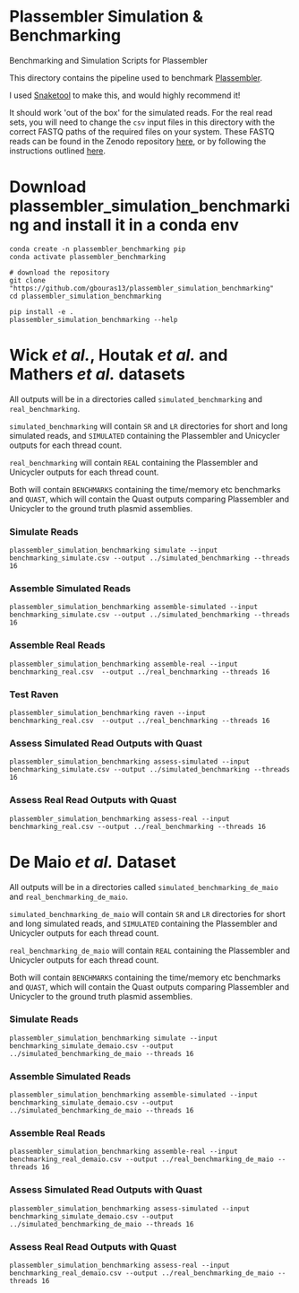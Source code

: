 # Plassembler Simulation & Benchmarking
Benchmarking and Simulation Scripts for Plassembler

This directory contains the pipeline used to benchmark [Plassembler](https://github.com/gbouras13/plassembler).

I used [Snaketool](https://github.com/beardymcjohnface/Snaketool) to make this, and would highly recommend it!

It should work 'out of the box' for the simulated reads. For the real read sets, you will need to change the `csv` input files in this directory with the correct FASTQ paths of the required files on your system. These FASTQ reads can be found in the Zenodo repository [here](sfsdfg), or by following the instructions outlined [here](https://github.com/gbouras13/plassembler/blob/1.0.0/docs/fastqs.md). 


# Download plassembler_simulation_benchmarking and install it in a conda env

```
conda create -n plassembler_benchmarking pip
conda activate plassembler_benchmarking

# download the repository
git clone "https://github.com/gbouras13/plassembler_simulation_benchmarking"
cd plassembler_simulation_benchmarking

pip install -e .
plassembler_simulation_benchmarking --help
```

Wick _et al._, Houtak _et al._ and Mathers _et al._ datasets
======

All outputs will be in a directories called `simulated_benchmarking` and `real_benchmarking`.

`simulated_benchmarking` will contain `SR` and `LR` directories for short and long simulated reads, and `SIMULATED` containing the Plassembler and Unicycler outputs for each thread count.

`real_benchmarking` will contain  `REAL` containing the Plassembler and Unicycler outputs for each thread count.

Both will contain `BENCHMARKS` containing the time/memory etc benchmarks and `QUAST`, which will contain the Quast outputs comparing Plassembler and Unicycler to the ground truth plasmid assemblies.


### Simulate Reads 

```
plassembler_simulation_benchmarking simulate --input benchmarking_simulate.csv --output ../simulated_benchmarking --threads 16
```

### Assemble Simulated Reads

```
plassembler_simulation_benchmarking assemble-simulated --input benchmarking_simulate.csv --output ../simulated_benchmarking --threads 16
```

### Assemble Real Reads

```
plassembler_simulation_benchmarking assemble-real --input benchmarking_real.csv  --output ../real_benchmarking --threads 16
```

### Test Raven

```
plassembler_simulation_benchmarking raven --input benchmarking_real.csv  --output ../real_benchmarking --threads 16
```


### Assess Simulated Read Outputs with Quast

```
plassembler_simulation_benchmarking assess-simulated --input benchmarking_simulate.csv --output ../simulated_benchmarking --threads 16
```

### Assess Real Read Outputs with Quast

```
plassembler_simulation_benchmarking assess-real --input benchmarking_real.csv --output ../real_benchmarking --threads 16
```

De Maio _et al._ Dataset
======

All outputs will be in a directories called `simulated_benchmarking_de_maio` and `real_benchmarking_de_maio`.

`simulated_benchmarking_de_maio` will contain `SR` and `LR` directories for short and long simulated reads, and `SIMULATED` containing the Plassembler and Unicycler outputs for each thread count.

`real_benchmarking_de_maio` will contain  `REAL` containing the Plassembler and Unicycler outputs for each thread count.

Both will contain `BENCHMARKS` containing the time/memory etc benchmarks and `QUAST`, which will contain the Quast outputs comparing Plassembler and Unicycler to the ground truth plasmid assemblies.


### Simulate Reads

```
plassembler_simulation_benchmarking simulate --input benchmarking_simulate_demaio.csv --output ../simulated_benchmarking_de_maio --threads 16
```

### Assemble Simulated Reads

```
plassembler_simulation_benchmarking assemble-simulated --input benchmarking_simulate_demaio.csv --output ../simulated_benchmarking_de_maio --threads 16
```

### Assemble Real Reads

```
plassembler_simulation_benchmarking assemble-real --input benchmarking_real_demaio.csv --output ../real_benchmarking_de_maio --threads 16
```

### Assess Simulated Read Outputs with Quast

```
plassembler_simulation_benchmarking assess-simulated --input benchmarking_simulate_demaio.csv --output ../simulated_benchmarking_de_maio --threads 16
```

### Assess Real Read Outputs with Quast

```
plassembler_simulation_benchmarking assess-real --input benchmarking_real_demaio.csv --output ../real_benchmarking_de_maio --threads 16
```

